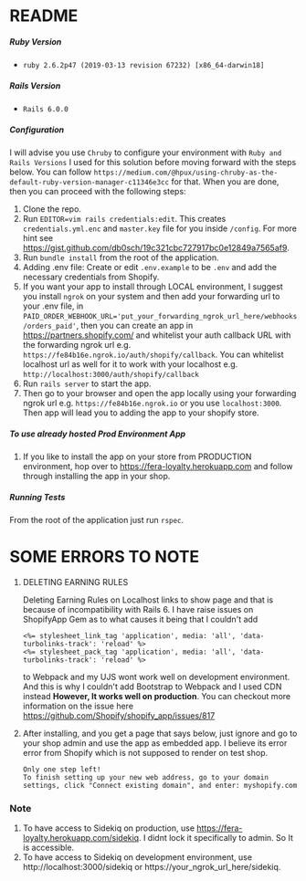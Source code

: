 # README
 
##### Ruby Version 

* `ruby 2.6.2p47 (2019-03-13 revision 67232) [x86_64-darwin18]`

##### Rails Version 

* `Rails 6.0.0`

##### Configuration

I will advise you use `Chruby` to configure your environment with `Ruby and Rails Versions` I used for this solution before moving forward with the steps below. You can follow `https://medium.com/@hpux/using-chruby-as-the-default-ruby-version-manager-c11346e3cc` for that. When you are done, then you can proceed with the following steps:
1. Clone the repo.
2. Run `EDITOR=vim rails credentials:edit`. This creates `credentials.yml.enc` and `master.key` file for you inside `/config`. For more hint see https://gist.github.com/db0sch/19c321cbc727917bc0e12849a7565af9.
3. Run `bundle install` from the root of the application.
4. Adding .env file: Create or edit `.env.example` to be `.env` and add the necessary credentials from Shopify.
5. If you want your app to install through LOCAL environment, I suggest you install `ngrok` on your system and then add your forwarding url to your .env file, 
   in `PAID_ORDER_WEBHOOK_URL='put_your_forwarding_ngrok_url_here/webhooks/orders_paid'`, then you can create an app in https://partners.shopify.com/ 
   and whitelist your auth callback URL with the forwarding ngrok url e.g. `https://fe84b16e.ngrok.io/auth/shopify/callback`.
   You can whitelist localhost url as well for it to work with your localhost e.g. `http://localhost:3000/auth/shopify/callback`
6. Run `rails server` to start the app. 
7. Then go to your browser and open the app locally using your forwarding ngrok url e.g. `https://fe84b16e.ngrok.io` or you use `localhost:3000`. Then app will lead you to adding the app to your shopify store.
   
##### To use already hosted Prod Environment App

1. If you like to install the app on your store from PRODUCTION environment, hop over to https://fera-loyalty.herokuapp.com and follow through installing the app in your shop.

##### Running Tests

From the root of the application just run `rspec`.

# SOME ERRORS TO NOTE

1. DELETING EARNING RULES

    Deleting Earning Rules on Localhost links to show page and that is because of incompatibility with Rails 6. 
    I have raise issues on ShopifyApp Gem as to what causes it being that I couldn't add 
    ```
    <%= stylesheet_link_tag 'application', media: 'all', 'data-turbolinks-track': 'reload' %>
    <%= stylesheet_pack_tag 'application', media: 'all', 'data-turbolinks-track': 'reload' %>
    ```
    to Webpack and my UJS wont work well on development environment. And this is why I couldn't add Bootstrap to Webpack and I used CDN instead 
    **However, It works well on production**. You can checkout more information on the issue here https://github.com/Shopify/shopify_app/issues/817
    
    
2. After installing, and you get a page that says below, just ignore and go to your shop admin and use the app as embedded app. I believe its error error from Shopify which is not supposed to render on test shop.
    ```
    Only one step left!
    To finish setting up your new web address, go to your domain settings, click "Connect existing domain", and enter: myshopify.com
    ```

### Note

1. To have access to Sidekiq on production, use https://fera-loyalty.herokuapp.com/sidekiq. I didnt lock it specifically to admin. So It is accessible.
2. To have access to Sidekiq on development environment, use http://localhost:3000/sidekiq or https://your_ngrok_url_here/sidekiq.